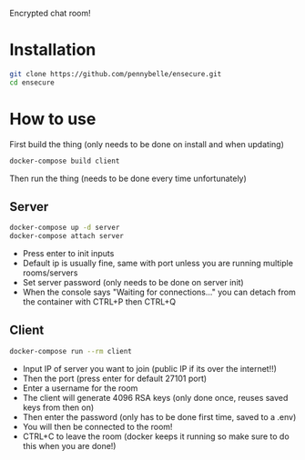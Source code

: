 Encrypted chat room!

# Installation
```sh
git clone https://github.com/pennybelle/ensecure.git
cd ensecure
```

# How to use
First build the thing (only needs to be done on install and when updating)
```sh
docker-compose build client
```
Then run the thing (needs to be done every time unfortunately)
## Server
```sh
docker-compose up -d server
docker-compose attach server
```
- Press enter to init inputs
- Default ip is usually fine, same with port unless you are running multiple rooms/servers
- Set server password (only needs to be done on server init)
- When the console says "Waiting for connections..." you can detach from the container with CTRL+P then CTRL+Q
## Client
```sh
docker-compose run --rm client
```
- Input IP of server you want to join (public IP if its over the internet!!)
- Then the port (press enter for default 27101 port)
- Enter a username for the room
- The client will generate 4096 RSA keys (only done once, reuses saved keys from then on)
- Then enter the password (only has to be done first time, saved to a .env)
- You will then be connected to the room!
- CTRL+C to leave the room (docker keeps it running so make sure to do this when you are done!)
